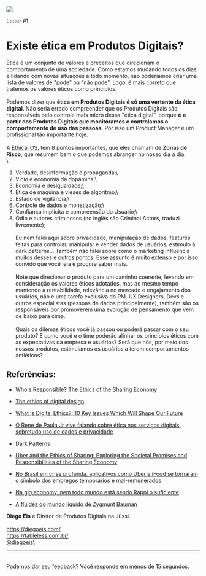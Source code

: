 [![](https://bucketeer-e05bbc84-baa3-437e-9518-adb32be77984.s3.amazonaws.com/public/images/f73d09d4-5bc7-4f73-b588-d3e026a378c6_215x101.png)](https://cdn.substack.com/image/fetch/f_auto,q_auto:good,fl_progressive:steep/https%3A%2F%2Fbucketeer-e05bbc84-baa3-437e-9518-adb32be77984.s3.amazonaws.com%2Fpublic%2Fimages%2Ff73d09d4-5bc7-4f73-b588-d3e026a378c6_215x101.png)

Letter \#1

Existe ética em Produtos Digitais?
==================================

Ética é um conjunto de valores e preceitos que direcionam o
comportamento de uma sociedade. Como estamos mudando todos os dias e
lidando com novas situações a todo momento, não poderíamos criar uma
lista de valores de "pode" ou "não pode". Logo, é mais correto que
tratemos os valores éticos como princípios.\
\
Podemos dizer que **ética em Produtos Digitais é só uma vertente da
ética digital**. Não seria errado compreender que os Produtos Digitais
são responsáveis pelo controle mais micro dessa "ética digital", porque
**é** **a partir dos Produtos Digitais que monitoramos e controlamos o
comportamento de uso das pessoas.** Por isso um Product Manager é um
profissional tão importante hoje.\
\
A [Ethical OS](https://ethicalos.org/), tem 8 pontos importantes, que
eles chamam de **Zonas de Risco**, que resumem bem o que podemos
abranger no nosso dia a dia:\
\
1. Verdade, desinformação e propaganda;\
2. Vício e economia da dopamina;\
3. Economia e desigualdade;\
4. Ética de máquina e vieses de algoritmo;\
5. Estado de vigilância;\
6. Controle de dados e monetização;\
7. Confiança implícita e compreensão do Usuário;\
8. Ódio e autores criminosos (no inglês são Criminal Actors, traduzi
livremente);\
\
Eu nem falei aqui sobre privacidade, manipulação de dados, features
feitas para controlar, manipular e vender dados de usuários, estímulo à
dark patterns\... Também não falei sobre como o marketing influencia
muitos desses e outros pontos. Esse assunto é muito extenso e por isso
convido que você leia e procure saber mais.\
\
Note que direcionar o produto para um caminho coerente, levando em
consideração os valores éticos adotados, mas ao mesmo tempo mantendo a
rentabilidade, relevância no mercado e engajamento dos usuários, não é
uma tarefa exclusiva do PM. UX Designers, Devs e outros especialistas
(pessoas de dados principalmente), também são os responsáveis por
promoverem uma evolução de pensamento que vem de baixo para cima.\
\
Quais os dilemas éticos você já passou ou poderá passar com o seu
produto? E como você e o time poderão alinhar os princípios éticos com
as expectativas da empresa e usuários? Será que nós, por meio dos nossos
produtos, estimulamos os usuários a terem comportamentos antiéticos?

Referências:
------------

-   [Who's Responsible? The Ethics of the Sharing
    Economy](https://knowledge.insead.edu/responsibility/whos-responsible-the-ethics-of-the-sharing-economy-5034)

-   [The ethics of digital
    design](https://www.designcouncil.org.uk/news-opinion/ethics-digital-design)

-   [What is Digital Ethics?: 10 Key Issues Which Will Shape Our
    Future](https://www.process.st/digital-ethics/)

-   [O Rene de Paula Jr vive falando sobre ética nos serviços digitais,
    sobretudo uso de dados e
    privacidade](https://radinhodepilha.com/?s=ética&submit=Search)

-   [Dark Patterns](https://www.darkpatterns.org/)

-   [Uber and the Ethics of Sharing: Exploring the Societal Promises and
    Responsibilities of the Sharing
    Economy](https://link.springer.com/chapter/10.1007/978-94-024-1144-7_27)

-   [No Brasil em crise profunda, aplicativos como Uber e iFood se
    tornaram o símbolo dos empregos temporários e
    mal-remunerados](https://www.cartacapital.com.br/economia/proletariado-digital-apps-promovem-trabalhos-precarios-a-brasileiros/)

-   [Na gig economy, nem todo mundo está sendo Rappi o
    suficiente](https://www.b9.com.br/109843/twitter-atende-pedido-de-usuario-e-transforma-tweet-em-outdoor-em-acao-no-cannes-lions-2019/)

-   [A fluidez do mundo líquido de Zygmunt
    Bauman](https://www.fronteiras.com/entrevistas/a-fluidez-do-mundo-liquido-de-zygmunt-bauman)

**Diego Eis** é Diretor de Produtos Digitais na Jüssi.\
\
<https://diegoeis.com/>\
<https://tableless.com.br/>\
[\@diegoeis](https://twitter.com/diegoeis)\

<div>

------------------------------------------------------------------------

</div>

\
[Pode nos dar seu feedback](http://bit.ly/feedback-pmletter)? Você
responde em menos de 15 segundos.
